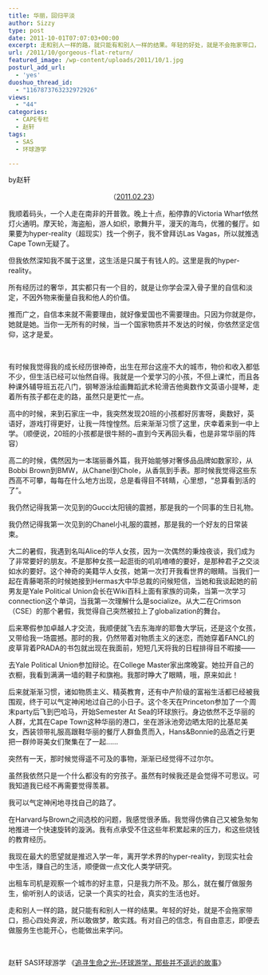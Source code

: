 ```yaml
---
title: 华丽，回归平淡
author: Sizzy
type: post
date: 2011-10-01T07:07:03+00:00
excerpt: 走和别人一样的路，就只能有和别人一样的结果。年轻的好处，就是不会拖家带口，担心四处奔波，所以敢做梦，敢实践。有对自己的信念，有自由意志，即便去做服务生也能开心，也能做出来学问。
url: /2011/10/gorgeous-flat-return/
featured_image: /wp-content/uploads/2011/10/1.jpg
posturl_add_url:
  - 'yes'
duoshuo_thread_id:
  - "1167873763232972926"
views:
  - "44"
categories:
  - CAPE专栏
  - 赵轩
tags:
  - SAS
  - 环球游学

---
```

by赵轩

<p align="center">
  （<a href="http://blog.renren.com/blog/237370372/713398211?frommyblog">2011.02.23</a>）
</p>

我顺着码头，一个人走在南非的开普敦。晚上十点，船停靠的Victoria Wharf依然灯火通明。摩天轮，海盗船，游人如织，歌舞升平，漫天的海鸟，优雅的餐厅。如果要为hyper-reality（超现实）找一个例子，我不曾拜访Las Vagas，所以就推选Cape Town无疑了。

但我依然深知我不属于这里，这生活是只属于有钱人的。这里是我的hyper-reality。

所有经历过的奢华，其实都只有一个目的，就是让你学会深入骨子里的自信和淡定，不因外物来衡量自我和他人的价值。

推而广之，自信本来就不需要理由，就好像爱国也不需要理由。只因为你就是你，她就是她。当你一无所有的时候，当一个国家物质并不发达的时候，你依然坚定信仰，这才是爱。

&nbsp;

有时候我觉得我的成长经历很神奇，出生在邢台这座不大的城市，物价和收入都低不少，但生活已经可以怡然自得。我就是一个爱学习的小孩，不但上课忙，而且各种课外辅导班五花八门，钢琴游泳绘画舞蹈武术轮滑吉他奥数作文英语小提琴，走着所有孩子都在走的路，虽然只是更忙一点。

高中的时候，来到石家庄一中，我突然发现20班的小孩都好厉害呀，奥数好，英语好，游戏打得更好，让我一阵惶惶然。后来渐渐习惯了这里，庆幸着来到一中上学。（顺便说，20班的小孩都是很牛掰的~直到今天再回头看，也是非常华丽的阵容）

高二的时候，偶然因为一本瑞丽番外篇，我开始能够对奢侈品品牌如数家珍，从Bobbi Brown到BMW，从Chanel到Chole，从香氛到手表。那时候我觉得这些东西高不可攀，每每在什么地方出现，总是看得目不转睛，心里想，“总算看到活的了”。

我仍然记得我第一次见到的Gucci太阳镜的震撼，那是我的一个同事的生日礼物。

我仍然记得我第一次见到的Chanel小礼服的震撼，那是我的一个好友的日常装束。

大二的暑假，我遇到名叫Alice的华人女孩，因为一次偶然的秉烛夜谈，我们成为了非常要好的朋友。不是那种女孩一起逛街的叽叽喳喳的要好，是那种君子之交淡如水的要好。这个神奇的美籍华人女孩，她第一次打开我看世界的眼睛。当我们一起在青藤喝茶的时候她接到Hermas大中华总裁的问候短信，当她和我谈起她的前男友是Yale Political Union会长在Wiki百科上面有家族的词条，当第一次学习connection这个单词，当我第一次理解什么是socialize。从大二在Crimson（CSE）的那个暑假，我觉得自己突然被拉上了globalization的舞台。

后来寒假参加卓越人才交流，我顺便就飞去东海岸的耶鲁大学玩，还是这个女孩，又带给我一场震撼。那时的我，仍然带着对物质主义的迷恋，而她穿着FANCL的皮草背着PRADA的书包就出现在我面前，短短几天将我的日程排得目不暇接——

去Yale Political Union参加辩论。在College Master家出席晚宴。她拉开自己的衣橱，我看到满满一墙的鞋子和旗袍。我那时睁大了眼睛，哦，原来如此！

后来就渐渐习惯，诸如物质主义、精英教育，还有中产阶级的富裕生活都已经被我围观，终于可以气定神闲地过自己的小日子。这个冬天在Princeton参加了一个周末party后飞到巴哈马，开始Semester At Sea的环球旅行。身边依然不乏华丽的人群，尤其在Cape Town这种华丽的港口，坐在游泳池旁边晒太阳的比基尼美女，西装领带礼服高跟鞋华丽的餐厅人群鱼贯而入，Hans&Bonnie的品酒之行更把一群帅哥美女们聚集在了一起……

突然有一天，那时候觉得遥不可及的事物，渐渐已经觉得不过尔尔。

虽然我依然只是一个什么都没有的穷孩子。虽然有时候我还是会觉得不可思议。可我知道我已经不再需要觉得羡慕。

我可以气定神闲地寻找自己的路了。

在Harvard与Brown之间选校的问题，我感觉很矛盾。我觉得仿佛自己又被急匆匆地推进一个快速旋转的漩涡。我有点承受不住这些年积累起来的压力，和这些烧钱的教育经历。

我现在最大的愿望就是推迟入学一年，离开学术界的hyper-reality，到现实社会中生活，赚自己的生活，顺便做一点文化人类学研究。

出租车司机是观察一个城市的好主意，只是我力所不及。那么，就在餐厅做服务生，偷听别人的谈话，记录一个真实的社会，真实的生活也好。

走和别人一样的路，就只能有和别人一样的结果。年轻的好处，就是不会拖家带口，担心四处奔波，所以敢做梦，敢实践。有对自己的信念，有自由意志，即便去做服务生也能开心，也能做出来学问。

&nbsp;

赵轩 SAS环球游学 《[追寻生命之光&#8211;环球游学，那些并不遥远的故事][1]》

 [1]: http://www.capechina.org/2011/07/diaries-zhaoxuan/